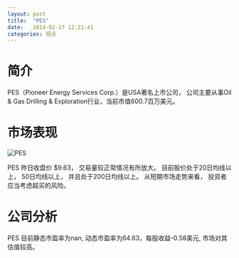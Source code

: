 ```yaml
---
layout: post
title:  "PES"
date:   2014-02-17 12:21:41
categories: 观点
---
```


# 简介
PES（Pioneer Energy Services Corp.）是USA著名上市公司，
公司主要从事Oil & Gas Drilling & Exploration行业，当前市值600.7百万美元。

# 市场表现

![PES](http://finviz.com/chart.ashx?t=PES&ty=c&ta=1&p=d&s=l)

PES 昨日收盘价 $9.63，
交易量较正常情况有所放大。
目前股价处于20日均线以上，
50日均线以上，
并且处于200日均线以上。
从短期市场走势来看，
投资者应当考虑超买的风险。

# 公司分析
PES 目前静态市盈率为nan, 动态市盈率为64.63，每股收益-0.58美元,
市场对其估值较高。
